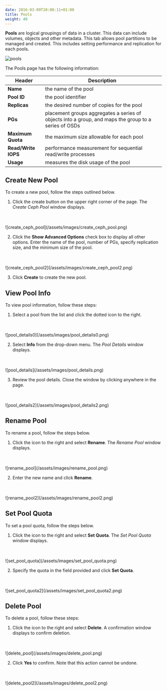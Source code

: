 ```yaml
---
date: 2016-03-09T20:08:11+01:00
title: Pools
weight: 40
---
```


**Pools** are logical groupings of data in a cluster. This data can include volumes, objects and other metadata. This tab allows pool partitions to be managed and created. This includes setting performance and replication for each pools.

![pools](/assets/images/pools.png)

The Pools page has the following information:

| Header            | Description                                                                                          |
|-------------------|------------------------------------------------------------------------------------------------------|
| **Name**            | the name of the pool                                                                                 |
| **Pool ID**         | the pool identifier                                                                                  |
| **Replicas**        | the desired number of copies for the pool                                                            |
| **PGs**             | placement groups aggregates a series of objects into a group, and maps the group to a series of OSDs |
| **Maximum Quota**   | the maximum size allowable for each pool                                                             |
| **Read/Write IOPS** | performance measurement for sequential read/write processes                                          |
| **Usage**           | measures the disk usage of the pool                                                                  |

## Create New Pool

To create a new pool, follow the steps outlined below.

1. Click the create button on the upper right corner of the page. The *Create Ceph Pool* window displays.
<br />
<br />
    ![create_ceph_pool](/assets/images/create_ceph_pool.png)

2. Click the **Show Advanced Options** check box to display all other options. Enter the name of the pool, number of PGs, specify replication size, and the minimum size of the pool.
<br />
<br />
    ![create_ceph_pool2](/assets/images/create_ceph_pool2.png)

3. Click **Create** to create the new pool.

## View Pool Info

To view pool information, follow these steps:

1. Select a pool from the list and click the dotted icon to the right.
<br />
<br />
    ![pool_details0](/assets/images/pool_details0.png)

2. Select **Info** from the drop-down menu. The *Pool Details* window displays.
<br />
<br />
    ![pool_details](/assets/images/pool_details.png)

3.  Review the pool details. Close the window by clicking anywhere in the page.
<br />
<br />
    ![pool_details2](/assets/images/pool_details2.png)

## Rename Pool

To rename a pool, follow the steps below.

1. Click the icon to the right and select **Rename**. The *Rename Pool* window displays.
<br />
<br />
    ![rename_pool](/assets/images/rename_pool.png)

2. Enter the new name and click **Rename**.
<br />
<br />
    ![rename_pool2](/assets/images/rename_pool2.png)

## Set Pool Quota

To set a pool quota, follow the steps below.

1. Click the icon to the right and select **Set Quota**. The *Set Pool Quota* window displays.
<br />
<br />
    ![set_pool_quota](/assets/images/set_pool_quota.png)

2. Specify the quota in the field provided and click **Set Quota**.
<br />
<br />
    ![set_pool_quota2](/assets/images/set_pool_quota2.png)

## Delete Pool

To delete a pool, follow these steps:

1. Click the icon to the right and select **Delete**. A confirmation window displays to confirm deletion.
<br />
<br />
    ![delete_pool](/assets/images/delete_pool.png)

2. Click **Yes** to confirm. Note that this action cannot be undone.
<br />
<br />
    ![delete_pool2](/assets/images/delete_pool2.png)
